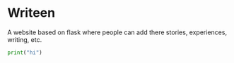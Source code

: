 # Writeen
A website based on flask where people can add there stories, experiences, writing, etc. 
```python
print("hi")
```
